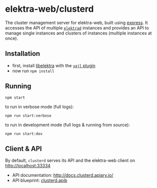 # elektra-web/clusterd

The cluster management server for elektra-web, built using
[express](https://expressjs.com/). It accesses the API of multiple
[`elektrad`](../elektrad/) instances and provides an API to manage single
instances and clusters of instances (multiple instances at once).


## Installation

 * first, install [libelektra](http://libelektra.org/) with the [`yajl` plugin](http://tree.libelektra.org/src/plugins/yajl/)
 * now run `npm install`


## Running

```
npm start
```

to run in verbose mode (full logs):

```
npm run start:verbose
```

to run in development mode (full logs & running from source):

```
npm run start:dev
```


## Client & API

By default, `clusterd` serves its API and the elektra-web client on
[http://localhost:33334](http://localhost:33334)

 - API documentation: http://docs.clusterd.apiary.io/
 - API blueprint: [clusterd.apib](http://tree.libelektra.org/doc/api_blueprints/clusterd.apib)
